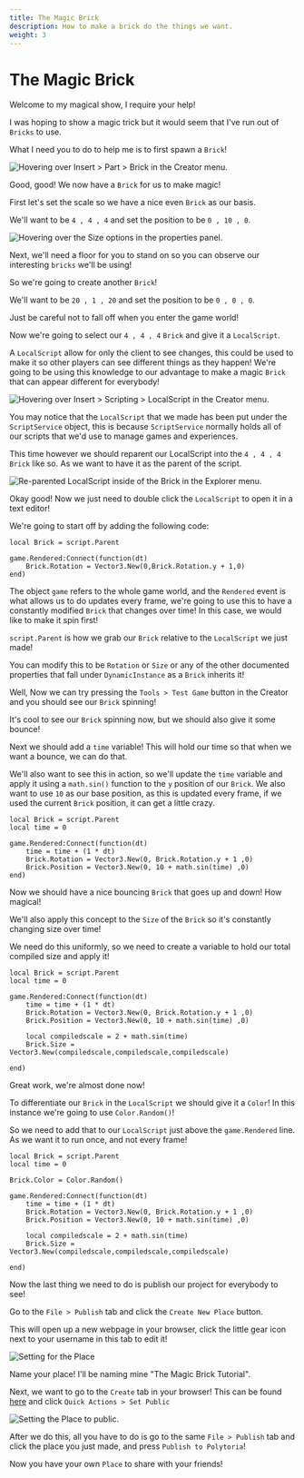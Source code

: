 ```yaml
---
title: The Magic Brick
description: How to make a brick do the things we want.
weight: 3
---
```


# The Magic Brick

Welcome to my magical show, I require your help!

I was hoping to show a magic trick but it would seem that I've run out of `Bricks` to use.

What I need you to do to help me is to first spawn a `Brick`!

![Hovering over Insert > Part > Brick in the Creator menu.](/assets/tutorials/basic-tutorials/the-magic-brick/image-0.webp)

Good, good! We now have a `Brick` for us to make magic!

First let's set the scale so we have a nice even `Brick` as our basis.

We'll want to be `4 , 4 , 4` and set the position to be `0 , 10 , 0`.

![Hovering over the Size options in the properties panel.](/assets/tutorials/basic-tutorials/the-magic-brick/image-1.webp)

Next, we'll need a floor for you to stand on so you can observe our interesting `bricks` we'll be using!

So we're going to create another `Brick`!

We'll want to be `20 , 1 , 20` and set the position to be `0 , 0 , 0`.

Just be careful not to fall off when you enter the game world!

Now we're going to select our `4 , 4 , 4` `Brick` and give it a `LocalScript`.

A `LocalScript` allow for only the client to see changes, this could be used to make it so other players can see different things as they happen! We're going to be using this knowledge to our advantage to make a magic `Brick` that can appear different for everybody!

![Hovering over Insert > Scripting > LocalScript in the Creator menu.](/assets/tutorials/basic-tutorials/the-magic-brick/image-2.webp)

You may notice that the `LocalScript` that we made has been put under the `ScriptService` object, this is because `ScriptService` normally holds all of our scripts that we'd use to manage games and experiences.

This time however we should reparent our LocalScript into the `4 , 4 , 4` `Brick` like so. As we want to have it as the parent of the script.

![Re-parented LocalScript inside of the Brick in the Explorer menu.](/assets/tutorials/basic-tutorials/the-magic-brick/image-3.webp)

Okay good! Now we just need to double click the `LocalScript` to open it in a text editor!

We're going to start off by adding the following code:

```
local Brick = script.Parent

game.Rendered:Connect(function(dt)
    Brick.Rotation = Vector3.New(0,Brick.Rotation.y + 1,0)
end)
```

The object `game` refers to the whole game world, and the `Rendered` event is what allows us to do updates every frame, we're going to use this to have a constantly modified `Brick` that changes over time! In this case, we would like to make it spin first!

`script.Parent` is how we grab our `Brick` relative to the `LocalScript` we just made!

You can modify this to be `Rotation` or `Size` or any of the other documented properties that fall under `DynamicInstance` as a `Brick` inherits it!

Well, Now we can try pressing the `Tools > Test Game` button in the Creator and you should see our `Brick` spinning!

It's cool to see our `Brick` spinning now, but we should also give it some bounce!

Next we should add a `time` variable! This will hold our time so that when we want a bounce, we can do that.

We'll also want to see this in action, so we'll update the `time` variable and apply it using a `math.sin()` function to the `y` position of our `Brick`. We also want to use `10` as our base position, as this is updated every frame, if we used the current `Brick` position, it can get a little crazy.

```
local Brick = script.Parent
local time = 0

game.Rendered:Connect(function(dt)
    time = time + (1 * dt)
  	Brick.Rotation = Vector3.New(0, Brick.Rotation.y + 1 ,0)
    Brick.Position = Vector3.New(0, 10 + math.sin(time) ,0)
end)
```
Now we should have a nice bouncing `Brick` that goes up and down! How magical!

We'll also apply this concept to the `Size` of the `Brick` so it's constantly changing size over time!

We need do this uniformly, so we need to create a variable to hold our total compiled size and apply it!

```
local Brick = script.Parent
local time = 0

game.Rendered:Connect(function(dt)
    time = time + (1 * dt)
  	Brick.Rotation = Vector3.New(0, Brick.Rotation.y + 1 ,0)
    Brick.Position = Vector3.New(0, 10 + math.sin(time) ,0)

    local compiledscale = 2 + math.sin(time) 
    Brick.Size = Vector3.New(compiledscale,compiledscale,compiledscale)

end)
```

Great work, we're almost done now!

To differentiate our `Brick` in the `LocalScript` we should give it a `Color`! In this instance we're going to use `Color.Random()`!

So we need to add that to our `LocalScript` just above the `game.Rendered` line. As we want it to run once, and not every frame!

```
local Brick = script.Parent
local time = 0

Brick.Color = Color.Random()

game.Rendered:Connect(function(dt)
    time = time + (1 * dt)
  	Brick.Rotation = Vector3.New(0, Brick.Rotation.y + 1 ,0)
    Brick.Position = Vector3.New(0, 10 + math.sin(time) ,0)

    local compiledscale = 2 + math.sin(time) 
    Brick.Size = Vector3.New(compiledscale,compiledscale,compiledscale)

end)
```

Now the last thing we need to do is publish our project for everybody to see!

Go to the `File > Publish` tab and click the `Create New Place` button.

This will open up a new webpage in your browser, click the little gear icon next to your username in this tab to edit it!

![Setting for the Place](/assets/tutorials/basic-tutorials/the-magic-brick/image-5.webp)

Name your place! I'll be naming mine "The Magic Brick Tutorial".

Next, we want to go to the `Create` tab in your browser! This can be found [here](https://polytoria.com/create/) and click `Quick Actions > Set Public`

![Setting the Place to public.](/assets/tutorials/basic-tutorials/the-magic-brick/image-4.webp)

After we do this, all you have to do is go to the same `File > Publish` tab and click the place you just made, and press `Publish to Polytoria`!

Now you have your own `Place` to share with your friends!